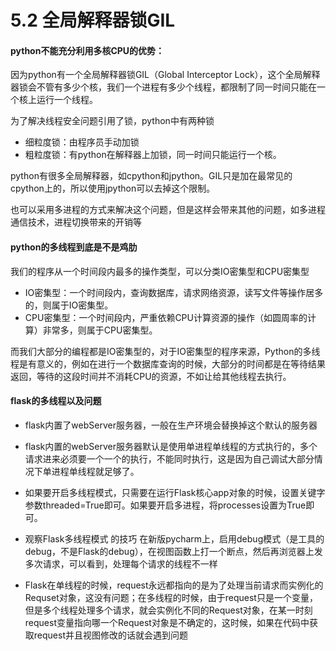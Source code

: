 # 5.2 全局解释器锁GIL

#### python不能充分利用多核CPU的优势：
因为python有一个全局解释器锁GIL（Global Interceptor Lock），这个全局解释器锁会不管有多少个核，我们一个进程有多少个线程，都限制了同一时间只能在一个核上运行一个线程。

为了解决线程安全问题引用了锁，python中有两种锁
- 细粒度锁：由程序员手动加锁
- 粗粒度锁：有python在解释器上加锁，同一时间只能运行一个核。

python有很多全局解释器，如cpython和jpython。GIL只是加在最常见的cpython上的，所以使用jpython可以去掉这个限制。

也可以采用多进程的方式来解决这个问题，但是这样会带来其他的问题，如多进程通信技术，进程切换带来的开销等


#### python的多线程到底是不是鸡肋
我们的程序从一个时间段内最多的操作类型，可以分类IO密集型和CPU密集型
- IO密集型：一个时间段内，查询数据库，请求网络资源，读写文件等操作居多的，则属于IO密集型。
- CPU密集型：一个时间段内，严重依赖CPU计算资源的操作（如圆周率的计算）非常多，则属于CPU密集型。

而我们大部分的编程都是IO密集型的，对于IO密集型的程序来源，Python的多线程是有意义的，例如在进行一个数据库查询的时候，大部分的时间都是在等待结果返回，等待的这段时间并不消耗CPU的资源，不如让给其他线程去执行。

#### flask的多线程以及问题
- flask内置了webServer服务器，一般在生产环境会替换掉这个默认的服务器

- flask内置的webServer服务器默认是使用单进程单线程的方式执行的，多个请求进来必须要一个一个的执行，不能同时执行，这是因为自己调试大部分情况下单进程单线程就足够了。

- 如果要开启多线程模式，只需要在运行Flask核心app对象的时候，设置关键字参数threaded=True即可。如果要开启多进程，将processes设置为True即可。

- 观察Flask多线程模式 的技巧
在新版pycharm上，启用debug模式（是工具的debug，不是Flask的debug），在视图函数上打一个断点，然后再浏览器上发多次请求，可以看到，处理每个请求的线程不一样

- Flask在单线程的时候，request永远都指向的是为了处理当前请求而实例化的Requset对象，这没有问题；在多线程的时候，由于request只是一个变量，但是多个线程处理多个请求，就会实例化不同的Request对象，在某一时刻request变量指向哪一个Request对象是不确定的，这时候，如果在代码中获取request并且视图修改的话就会遇到问题

